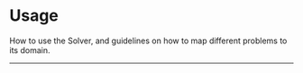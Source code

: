 
# Usage

How to use the Solver, and guidelines on how to map different problems to its
domain.

---
